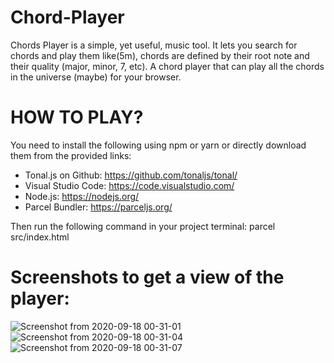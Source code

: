 # Chord-Player
Chords Player is a simple, yet useful, music tool. It lets you search for chords and play them like(5m), chords are defined by their root note and their quality (major, minor, 7, etc).
A chord player that can play all the chords in the universe (maybe) for your browser.

# HOW TO PLAY?
You need to install the following using npm or yarn or directly download them from the provided links:
  - Tonal.js on Github: https://github.com/tonaljs/tonal/
  - Visual Studio Code: https://code.visualstudio.com/
  - Node.js: https://nodejs.org/
  - Parcel Bundler: https://parceljs.org/

Then run the following command in your project terminal: parcel src/index.html

# Screenshots to get a view of the player: 
![Screenshot from 2020-09-18 00-31-01](https://user-images.githubusercontent.com/55761079/93515798-cbc60280-f946-11ea-9ed3-ad06e2651839.png)
![Screenshot from 2020-09-18 00-31-04](https://user-images.githubusercontent.com/55761079/93515803-cd8fc600-f946-11ea-8983-d6e23a4f76d3.png)
![Screenshot from 2020-09-18 00-31-07](https://user-images.githubusercontent.com/55761079/93515806-cec0f300-f946-11ea-932d-b9d9907156a7.png)
